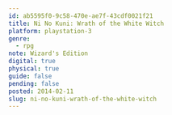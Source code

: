```yaml
---
id: ab5595f0-9c58-470e-ae7f-43cdf0021f21
title: Ni No Kuni: Wrath of the White Witch
platform: playstation-3
genre:
  - rpg
note: Wizard's Edition
digital: true
physical: true
guide: false
pending: false
posted: 2014-02-11
slug: ni-no-kuni-wrath-of-the-white-witch
---
```

